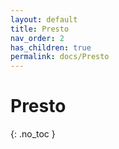 ```yaml
---
layout: default
title: Presto
nav_order: 2
has_children: true
permalink: docs/Presto
---
```


# Presto
{: .no_toc }

